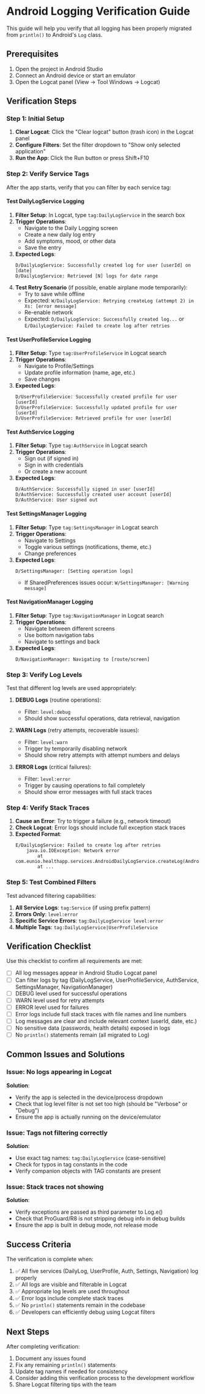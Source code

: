 # Android Logging Verification Guide

This guide will help you verify that all logging has been properly migrated from `println()` to Android's `Log` class.

## Prerequisites

1. Open the project in Android Studio
2. Connect an Android device or start an emulator
3. Open the Logcat panel (View → Tool Windows → Logcat)

## Verification Steps

### Step 1: Initial Setup

1. **Clear Logcat**: Click the "Clear logcat" button (trash icon) in the Logcat panel
2. **Configure Filters**: Set the filter dropdown to "Show only selected application"
3. **Run the App**: Click the Run button or press Shift+F10

### Step 2: Verify Service Tags

After the app starts, verify that you can filter by each service tag:

#### Test DailyLogService Logging

1. **Filter Setup**: In Logcat, type `tag:DailyLogService` in the search box
2. **Trigger Operations**:
   - Navigate to the Daily Logging screen
   - Create a new daily log entry
   - Add symptoms, mood, or other data
   - Save the entry
3. **Expected Logs**:
   ```
   D/DailyLogService: Successfully created log for user [userId] on [date]
   D/DailyLogService: Retrieved [N] logs for date range
   ```
4. **Test Retry Scenario** (if possible, enable airplane mode temporarily):
   - Try to save while offline
   - Expected: `W/DailyLogService: Retrying createLog (attempt 2) in Xs: [error message]`
   - Re-enable network
   - Expected: `D/DailyLogService: Successfully created log...` or `E/DailyLogService: Failed to create log after retries`

#### Test UserProfileService Logging

1. **Filter Setup**: Type `tag:UserProfileService` in Logcat search
2. **Trigger Operations**:
   - Navigate to Profile/Settings
   - Update profile information (name, age, etc.)
   - Save changes
3. **Expected Logs**:
   ```
   D/UserProfileService: Successfully created profile for user [userId]
   D/UserProfileService: Successfully updated profile for user [userId]
   D/UserProfileService: Retrieved profile for user [userId]
   ```

#### Test AuthService Logging

1. **Filter Setup**: Type `tag:AuthService` in Logcat search
2. **Trigger Operations**:
   - Sign out (if signed in)
   - Sign in with credentials
   - Or create a new account
3. **Expected Logs**:
   ```
   D/AuthService: Successfully signed in user [userId]
   D/AuthService: Successfully created user account [userId]
   D/AuthService: User signed out
   ```

#### Test SettingsManager Logging

1. **Filter Setup**: Type `tag:SettingsManager` in Logcat search
2. **Trigger Operations**:
   - Navigate to Settings
   - Toggle various settings (notifications, theme, etc.)
   - Change preferences
3. **Expected Logs**:
   ```
   D/SettingsManager: [Setting operation logs]
   ```
   - If SharedPreferences issues occur: `W/SettingsManager: [Warning message]`

#### Test NavigationManager Logging

1. **Filter Setup**: Type `tag:NavigationManager` in Logcat search
2. **Trigger Operations**:
   - Navigate between different screens
   - Use bottom navigation tabs
   - Navigate to settings and back
3. **Expected Logs**:
   ```
   D/NavigationManager: Navigating to [route/screen]
   ```

### Step 3: Verify Log Levels

Test that different log levels are used appropriately:

1. **DEBUG Logs** (routine operations):
   - Filter: `level:debug`
   - Should show successful operations, data retrieval, navigation

2. **WARN Logs** (retry attempts, recoverable issues):
   - Filter: `level:warn`
   - Trigger by temporarily disabling network
   - Should show retry attempts with attempt numbers and delays

3. **ERROR Logs** (critical failures):
   - Filter: `level:error`
   - Trigger by causing operations to fail completely
   - Should show error messages with full stack traces

### Step 4: Verify Stack Traces

1. **Cause an Error**: Try to trigger a failure (e.g., network timeout)
2. **Check Logcat**: Error logs should include full exception stack traces
3. **Expected Format**:
   ```
   E/DailyLogService: Failed to create log after retries
       java.io.IOException: Network error
           at com.eunio.healthapp.services.AndroidDailyLogService.createLog(AndroidDailyLogService.kt:45)
           at ...
   ```

### Step 5: Test Combined Filters

Test advanced filtering capabilities:

1. **All Service Logs**: `tag:Service` (if using prefix pattern)
2. **Errors Only**: `level:error`
3. **Specific Service Errors**: `tag:DailyLogService level:error`
4. **Multiple Tags**: `tag:DailyLogService|UserProfileService`

## Verification Checklist

Use this checklist to confirm all requirements are met:

- [ ] All log messages appear in Android Studio Logcat panel
- [ ] Can filter logs by tag (DailyLogService, UserProfileService, AuthService, SettingsManager, NavigationManager)
- [ ] DEBUG level used for successful operations
- [ ] WARN level used for retry attempts
- [ ] ERROR level used for failures
- [ ] Error logs include full stack traces with file names and line numbers
- [ ] Log messages are clear and include relevant context (userId, date, etc.)
- [ ] No sensitive data (passwords, health details) exposed in logs
- [ ] No `println()` statements remain (all migrated to Log)

## Common Issues and Solutions

### Issue: No logs appearing in Logcat

**Solution**:
- Verify the app is selected in the device/process dropdown
- Check that log level filter is not set too high (should be "Verbose" or "Debug")
- Ensure the app is actually running on the device/emulator

### Issue: Tags not filtering correctly

**Solution**:
- Use exact tag names: `tag:DailyLogService` (case-sensitive)
- Check for typos in tag constants in the code
- Verify companion objects with TAG constants are present

### Issue: Stack traces not showing

**Solution**:
- Verify exceptions are passed as third parameter to Log.e()
- Check that ProGuard/R8 is not stripping debug info in debug builds
- Ensure the app is built in debug mode, not release mode

## Success Criteria

The verification is complete when:

1. ✅ All five services (DailyLog, UserProfile, Auth, Settings, Navigation) log properly
2. ✅ All logs are visible and filterable in Logcat
3. ✅ Appropriate log levels are used throughout
4. ✅ Error logs include complete stack traces
5. ✅ No `println()` statements remain in the codebase
6. ✅ Developers can efficiently debug using Logcat filters

## Next Steps

After completing verification:

1. Document any issues found
2. Fix any remaining `println()` statements
3. Update tag names if needed for consistency
4. Consider adding this verification process to the development workflow
5. Share Logcat filtering tips with the team

